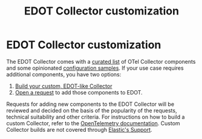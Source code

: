 ﻿---
title: EDOT Collector customization
description: Options for customizing the EDOT Collector, including building a custom Collector or requesting new components.
url: https://docs-v3-preview.elastic.dev/reference/edot-collector/customization
products:
  - Elastic Agent
  - Elastic Cloud Serverless
  - Elastic Distribution of OpenTelemetry Collector
  - Elastic Observability
---

# EDOT Collector customization

The EDOT Collector comes with a [curated list](https://docs-v3-preview.elastic.dev/reference/edot-collector/components) of OTel Collector components and some opinionated [configuration samples](https://github.com/elastic/elastic-agent/tree/main/internal/pkg/otel/samples).
If your use case requires additional components, you have two options:
1. [Build your custom, EDOT-like Collector](https://docs-v3-preview.elastic.dev/reference/edot-collector/custom-collector)
2. [Open a request](https://github.com/elastic/elastic-agent/issues/new/choose) to add those components to EDOT.

Requests for adding new components to the EDOT Collector will be reviewed and decided on the basis of the popularity of the requests, technical suitability and other criteria.
For instructions on how to build a custom Collector, refer to the [OpenTelemetry documentation](https://opentelemetry.io/docs/collector/custom-collector/).
<warning>
  Custom Collector builds are not covered through [Elastic's Support](https://www.elastic.co/support_policy).
</warning>
